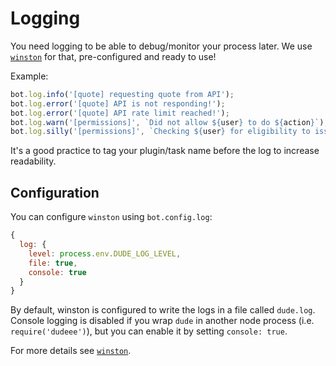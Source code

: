 # Logging

You need logging to be able to debug/monitor your process later. We use [`winston`](https://github.com/winstonjs/winston) for that, pre-configured and ready to use!

Example:

```javascript
bot.log.info('[quote] requesting quote from API');
bot.log.error('[quote] API is not responding!');
bot.log.error('[quote] API rate limit reached!');
bot.log.warn('[permissions]', `Did not allow ${user} to do ${action}`);
bot.log.silly('[permissions]', `Checking ${user} for eligibility to issue command ${command}`);
```

It's a good practice to tag your plugin/task name before the log to increase readability.

## Configuration
You can configure `winston` using `bot.config.log`:

```javascript
{
  log: {
    level: process.env.DUDE_LOG_LEVEL,
    file: true,
    console: true
  }
}
```

By default, winston is configured to write the logs in a file called `dude.log`.
Console logging is disabled if you wrap `dude` in another node process (i.e. `require('dudeee')`), but you can enable it by setting `console: true`.

For more details see [`winston`](https://github.com/winstonjs/winston#logging-levels).